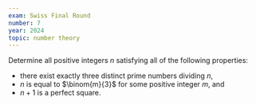 ```yaml
---
exam: Swiss Final Round
number: 7
year: 2024
topic: number theory
---
```


Determine all positive integers $n$ satisfying all of the following properties:
- there exist exactly three distinct prime numbers dividing $n$, 
- $n$ is equal to $\binom{m}{3}$ for some positive integer $m$, and
- $n+1$ is a perfect square.